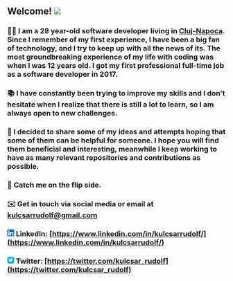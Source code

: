 ## **Welcome!** <img src="https://raw.githubusercontent.com/MartinHeinz/MartinHeinz/master/wave.gif" width="30px">

### 👨‍💻 I am a 28 year-old software developer living in [Cluj-Napoca](https://en.wikipedia.org/wiki/Cluj-Napoca). Since I remember of my first experience, I have been a big fan of technology, and I try to keep up with all the news of its. The most groundbreaking experience of my life with coding was when I was 12 years old. I got my first professional full-time job as a software developer in 2017.

### 📚 I have constantly been trying to improve my skills and I don’t hesitate when I realize that there is still a lot to learn, so I am always open to new challenges.

### 🔗 I decided to share some of my ideas and attempts hoping that some of them can be helpful for someone. I hope you will find them beneficial and interesting, meanwhile I keep working to have as many relevant repositories and contributions as possible.

### 🙌 **Catch me on the flip side.** 

### ✉️ Get in touch via social media or email at kulcsarrudolf@gmail.com

### <img src="https://raw.githubusercontent.com/kulcsarrudolf/kulcsarrudolf/master/linkedin.png" width="16px"> **LinkedIn:** [https://www.linkedin.com/in/kulcsarrudolf/](https://www.linkedin.com/in/kulcsarrudolf/)
### <img src="https://raw.githubusercontent.com/kulcsarrudolf/kulcsarrudolf/master/twitter.png" width="16px"> **Twitter:** [https://twitter.com/kulcsar_rudolf](https://twitter.com/kulcsar_rudolf)
